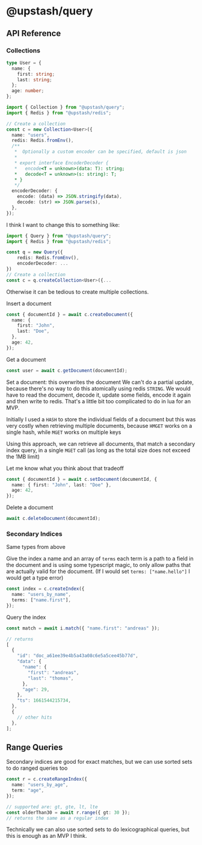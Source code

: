 # @upstash/query

## API Reference

### Collections

```ts
type User = {
  name: {
    first: string;
    last: string;
  };
  age: number;
};

import { Collection } from "@upstash/query";
import { Redis } from "@upstash/redis";

// Create a collection
const c = new Collection<User>({
  name: "users",
  redis: Redis.fromEnv(),
  /**
   *  Optionally a custom encoder can be specified, default is json
   *
   * export interface EncoderDecoder {
   *   encode<T = unknown>(data: T): string;
   *   decode<T = unknown>(s: string): T;
   * }
   */
  encoderDecoder: {
    encode: (data) => JSON.stringify(data),
    decode: (str) => JSON.parse(s),
  },
});
```

I think I want to change this to something like:

```ts
import { Query } from "@upstash/query";
import { Redis } from "@upstash/redis";

const q = new Query({
    redis: Redis.fromEnv(),
    encoderDecoder: ...
})
// Create a collection
const c = q.createCollection<User>({...
```

Otherwise it can be tedious to create multiple collections.

Insert a document

```ts
const { documentId } = await c.createDocument({
  name: {
    first: "John",
    last: "Doe",
  },
  age: 42,
});
```

Get a document

```ts
const user = await c.getDocument(documentId);
```

Set a document: this overwrites the document We can't do a partial update,
because there's no way to do this atomically using redis `STRING`. We would have
to read the document, decode it, update some fields, encode it again and then
write to redis. That's a little bit too complicated to do in lua for an MVP.

Initially I used a `HASH` to store the individual fields of a document but this
was very costly when retrieving multiple documents, because `HMGET` works on a
single hash, while `MGET` works on multiple keys

Using this approach, we can retrieve all documents, that match a secondary index
query, in a single `MGET` call (as long as the total size does not exceed the
1MB limit)

Let me know what you think about that tradeoff

```ts
const { documentId } = await c.setDocument(documentId, {
  name: { first: "John", last: "Doe" },
  age: 42,
});
```

Delete a document

```ts
await c.deleteDocument(documentId);
```

### Secondary Indices

Same types from above

Give the index a name and an array of `terms` each term is a path to a field in
the document and is using some typescript magic, to only allow paths that are
actually valid for the document. (If I would set `terms: ["name.hello"]` I would
get a type error)

```ts
const index = c.createIndex({
  name: "users_by_name",
  terms: ["name.first"],
});
```

Query the index

```ts
const match = await i.match({ "name.first": "andreas" });

// returns
[
  {
    "id": "doc_a61ee39e4b5a43a08c6e5a5cee45b77d",
    "data": {
      "name": {
        "first": "andreas",
        "last": "thomas",
      },
      "age": 29,
    },
    "ts": 1661544215734,
  },
  {
    // other hits
  },
];
```

## Range Queries

Secondary indices are good for exact matches, but we can use sorted sets to do
ranged queries too

```ts
const r = c.createRangeIndex({
  name: "users_by_age",
  term: "age",
});

// supported are: gt, gte, lt, lte
const olderThan30 = await r.range({ gt: 30 });
// returns the same as a regular index
```

Technically we can also use sorted sets to do lexicographical queries, but this
is enough as an MVP I think.

